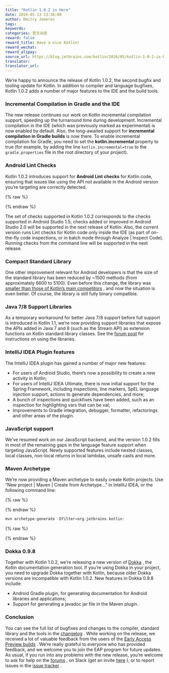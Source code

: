 ```yaml
---
title: "Kotlin 1.0.2 is Here"
date: 2016-05-13 13:36:00
author: Dmitry Jemerov
tags:
keywords:
categories: 官方动态
reward: false
reward_title: Have a nice Kotlin!
reward_wechat:
reward_alipay:
source_url: https://blog.jetbrains.com/kotlin/2016/05/kotlin-1-0-2-is-here/
translator:
translator_url:
---
```


We’re happy to announce the release of Kotlin 1.0.2, the second bugfix and tooling update for Kotlin. In addition to compiler and language bugfixes, Kotlin 1.0.2 adds a number of major features to the IDE and the build tools.
### Incremental Compilation in Gradle and the IDE

The new release continues our work on Kotlin incremental compilation support, speeding up the turnaround time during development. Incremental compilation in the IDE (which was previously marked as experimental) is now enabled by default. Also, the long-awaited support for <b>incremental compilation in Gradle builds</b> is now there.
To enable incremental compilation for Gradle, you need to set the <b>kotlin.incremental</b> property to true (for example, by adding the line `kotlin.incremental=true` to the `gradle.properties` file in the root directory of your project).
### Android Lint Checks

Kotlin 1.0.2 introduces support for <b>Android Lint checks</b> for Kotlin code, ensuring that issues like using the API not available in the Android version you’re targeting are correctly detected.

{% raw %}
<p><span id="more-3865"></span></p>
{% endraw %}

The set of checks supported in Kotlin 1.0.2 corresponds to the checks supported in Android Studio 1.5; checks added or improved in Android Studio 2.0 will be supported in the next release of Kotlin. Also, the current version runs Lint checks for Kotlin code only inside the IDE (as part of on-the-fly code inspections, or in batch mode through Analyze | Inspect Code). Running checks from the command line will be supported in the next release.
### Compact Standard Library

One other improvement relevant for Android developers is that the size of the standard library has been reduced by ~1500 methods (from approximately 6600 to 5100). Even before this change, the library was [smaller than those of Kotlin’s main competitors](https://github.com/SidneyXu/AndroidDemoIn4Languages) , and now the situation is even better. Of course, the library is still fully binary compatible.
### Java 7/8 Support Libraries

As a temporary workaround for better Java 7/8 support before full support is introduced in Kotlin 1.1, we’re now providing support libraries that expose the APIs added in Java 7 and 8 (such as the Stream API) as extension functions on Kotlin standard library classes. See the [forum post](https://discuss.kotlinlang.org/t/jdk7-8-features-in-kotlin-1-0/1625) for instructions on using the libraries.
### IntelliJ IDEA Plugin features

The IntelliJ IDEA plugin has gained a number of major new features:

* For users of Android Studio, there’s now a possibility to create a new activity in Kotlin;
* For users of IntelliJ IDEA Ultimate, there is now initial support for the Spring Framework, including inspections, line markers, SpEL language injection support, actions to generate dependencies, and more;
* A bunch of inspections and quickfixes have been added, such as an inspection for highlighting vars that can be val;
* Improvements to Gradle integration, debugger, formatter, refactorings and other areas of the plugin.

### JavaScript support

We’ve resumed work on our JavaScript backend, and the version 1.0.2 fills in most of the remaining gaps in the language feature support when targeting JavaScript. Newly supported features include nested classes, local classes, non-local returns in local lambdas, unsafe casts and more.
### Maven Archetype

We’re now providing a Maven archetype to easily create Kotlin projects. Use “New project | Maven | Create from Archetype…” in IntelliJ IDEA, or the following command line:

{% raw %}
<p></p>
{% endraw %}

```kotlin
mvn archetype:generate -Dfilter=org.jetbrains.kotlin:
```

{% raw %}
<p></p>
{% endraw %}

### Dokka 0.9.8

Together with Kotlin 1.0.2, we’re releasing a new version of [Dokka](https://github.com/kotlin/dokka) , the Kotlin documentation generation tool. If you’re using Dokka in your project, you need to upgrade Dokka together with Kotlin, because older Dokka versions are incompatible with Kotlin 1.0.2. New features in Dokka 0.9.8 include:

* Android Gradle plugin, for generating documentation for Android libraries and applications;
* Support for generating a javadoc jar file in the Maven plugin.

### Conclusion

You can see the full list of bugfixes and changes to the compiler, standard library and the tools in the [changelog](https://github.com/JetBrains/kotlin/blob/1.0.2/ChangeLog.md) .
While working on the release, we received a lot of valuable feedback from the users of the [Early Access Preview builds](https://discuss.kotlinlang.org/t/kotlin-1-0-2-eap/1581) . We’re really grateful to everyone who has provided feedback, and we welcome you to join the EAP program for future updates.
As usual, if you run into any problems with the new release, you’re welcome to ask for help on the [forums](https://discuss.kotlinlang.org/) , on Slack (get an invite [here](http://kotlinslackin.herokuapp.com/) ), or to report issues in the [issue tracker](https://youtrack.jetbrains.com/issues/KT) .
